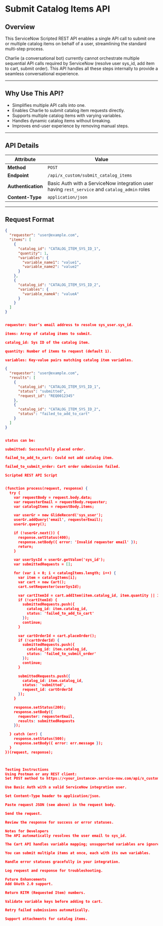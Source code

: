 # Submit Catalog Items API

## Overview

This ServiceNow Scripted REST API enables a single API call to submit one or multiple catalog items on behalf of a user, streamlining the standard multi-step process.

Charlie (a conversational bot) currently cannot orchestrate multiple sequential API calls required by ServiceNow (resolve user sys_id, add item to cart, submit order). This API handles all these steps internally to provide a seamless conversational experience.

---

## Why Use This API?

- Simplifies multiple API calls into one.
- Enables Charlie to submit catalog item requests directly.
- Supports multiple catalog items with varying variables.
- Handles dynamic catalog items without breaking.
- Improves end-user experience by removing manual steps.

---

## API Details

| Attribute         | Value                                                                  |
|-------------------|------------------------------------------------------------------------|
| **Method**        | `POST`                                                                |
| **Endpoint**      | `/api/x_custom/submit_catalog_items`                                 |
| **Authentication**| Basic Auth with a ServiceNow integration user having `rest_service` and `catalog_admin` roles |
| **Content-Type**  | `application/json`                                                     |

---

## Request Format

```json
{
  "requester": "user@example.com",
  "items": [
    {
      "catalog_id": "CATALOG_ITEM_SYS_ID_1",
      "quantity": 1,
      "variables": {
        "variable_name1": "value1",
        "variable_name2": "value2"
      }
    },
    {
      "catalog_id": "CATALOG_ITEM_SYS_ID_2",
      "variables": {
        "variable_nameA": "valueA"
      }
    }
  ]
}


requester: User’s email address to resolve sys_user.sys_id.

items: Array of catalog items to submit.

catalog_id: Sys ID of the catalog item.

quantity: Number of items to request (default 1).

variables: Key-value pairs matching catalog item variables.

{
  "requester": "user@example.com",
  "results": [
    {
      "catalog_id": "CATALOG_ITEM_SYS_ID_1",
      "status": "submitted",
      "request_id": "REQ0012345"
    },
    {
      "catalog_id": "CATALOG_ITEM_SYS_ID_2",
      "status": "failed_to_add_to_cart"
    }
  ]
}


status can be:

submitted: Successfully placed order.

failed_to_add_to_cart: Could not add catalog item.

failed_to_submit_order: Cart order submission failed.

Scripted REST API Script


(function process(request, response) {
  try {
    var requestBody = request.body.data;
    var requesterEmail = requestBody.requester;
    var catalogItems = requestBody.items;

    var userGr = new GlideRecord('sys_user');
    userGr.addQuery('email', requesterEmail);
    userGr.query();

    if (!userGr.next()) {
      response.setStatus(400);
      response.setBody({ error: 'Invalid requester email' });
      return;
    }

    var userSysId = userGr.getValue('sys_id');
    var submittedRequests = [];

    for (var i = 0; i < catalogItems.length; i++) {
      var item = catalogItems[i];
      var cart = new Cart();
      cart.setRequester(userSysId);

      var cartItemId = cart.addItem(item.catalog_id, item.quantity || 1, item.variables);
      if (!cartItemId) {
        submittedRequests.push({
          catalog_id: item.catalog_id,
          status: 'failed_to_add_to_cart'
        });
        continue;
      }

      var cartOrderId = cart.placeOrder();
      if (!cartOrderId) {
        submittedRequests.push({
          catalog_id: item.catalog_id,
          status: 'failed_to_submit_order'
        });
        continue;
      }

      submittedRequests.push({
        catalog_id: item.catalog_id,
        status: 'submitted',
        request_id: cartOrderId
      });
    }

    response.setStatus(200);
    response.setBody({
      requester: requesterEmail,
      results: submittedRequests
    });

  } catch (err) {
    response.setStatus(500);
    response.setBody({ error: err.message });
  }
})(request, response);



Testing Instructions
Using Postman or any REST client:
Set POST method to https://<your_instance>.service-now.com/api/x_custom/submit_catalog_items

Use Basic Auth with a valid ServiceNow integration user.

Set Content-Type header to application/json.

Paste request JSON (see above) in the request body.

Send the request.

Review the response for success or error statuses.

Notes for Developers
The API automatically resolves the user email to sys_id.

The Cart API handles variable mapping; unsupported variables are ignored.

You can submit multiple items at once, each with its own variables.

Handle error statuses gracefully in your integration.

Log request and response for troubleshooting.

Future Enhancements
Add OAuth 2.0 support.

Return RITM (Requested Item) numbers.

Validate variable keys before adding to cart.

Retry failed submissions automatically.

Support attachments for catalog items.